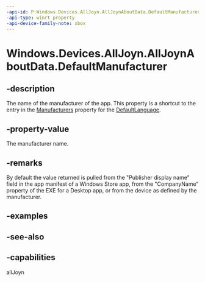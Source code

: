```yaml
---
-api-id: P:Windows.Devices.AllJoyn.AllJoynAboutData.DefaultManufacturer
-api-type: winrt property
-api-device-family-note: xbox
---
```


<!-- Property syntax
public string DefaultManufacturer { get;  set; }
-->

# Windows.Devices.AllJoyn.AllJoynAboutData.DefaultManufacturer

## -description
The name of the manufacturer of the app. This property is a shortcut to the entry in the [Manufacturers](alljoynaboutdata_manufacturers.md) property for the [DefaultLanguage](alljoynaboutdataview_defaultlanguage.md).

## -property-value
The manufacturer name.

## -remarks
By default the value returned is pulled from the "Publisher display name" field in the app manifest of a Windows Store app, from the "CompanyName" property of the EXE for a Desktop app, or from the device as defined by the manufacturer.

## -examples

## -see-also


## -capabilities
allJoyn
